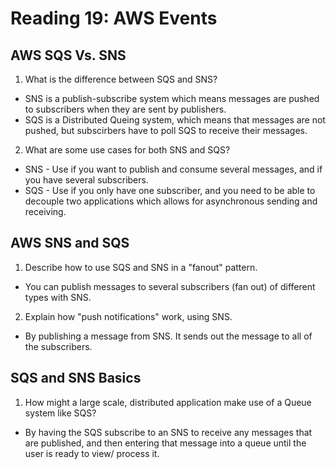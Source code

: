 # Reading 19: AWS Events

## AWS SQS Vs. SNS

1. What is the difference between SQS and SNS?

* SNS is a publish-subscribe system which means messages are pushed to subscribers when they are sent by publishers.
* SQS is a Distributed Queing system, which means that messages are not pushed, but subscirbers have to poll SQS to receive their messages.

2. What are some use cases for both SNS and SQS?

* SNS - Use if you want to publish and consume several messages, and if you have several subscribers.
* SQS - Use if you only have one subscriber, and you need to be able to decouple two applications which allows for asynchronous sending and receiving.

## AWS SNS and SQS

1. Describe how to use SQS and SNS in a "fanout" pattern.

* You can publish messages to several subscribers (fan out) of different types with SNS.

2. Explain how "push notifications" work, using SNS.

* By publishing a message from SNS. It sends out the message to all of the subscribers.

## SQS and SNS Basics

1. How might a large scale, distributed application make use of a Queue system like SQS?

* By having the SQS subscribe to an SNS to receive any messages that are published, and then entering that message into a queue until the user is ready to view/ process it.